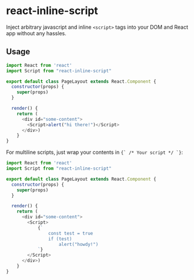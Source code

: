 # react-inline-script

Inject arbitrary javascript and inline ```<script>``` tags into your DOM and React app without any hassles.

## Usage

```javascript
import React from 'react'
import Script from "react-inline-script"

export default class PageLayout extends React.Component {
  constructor(props) {
    super(props)
  }

  render() {
    return (
      <div id="some-content">
        <Script>alert("hi there!")</Script>
      </div>)
    }
}
```

For multiline scripts, just wrap your contents in ```{` /* Your script */ `}```:

```javascript
import React from 'react'
import Script from "react-inline-script"

export default class PageLayout extends React.Component {
  constructor(props) {
    super(props)
  }

  render() {
    return (
      <div id="some-content">
        <Script>
        	{`
        		const test = true
        		if (test)
        			alert("howdy!")
        	`}
        </Script>
      </div>)
    }
}
```
